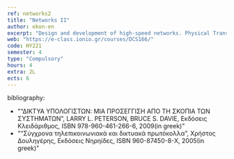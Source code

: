 ```yaml
---
ref: networks2
title: "Networks II"
author: okon-en
excerpt: "Design and development of high-speed networks. Physical Transmission Media in high speed networks. Frame Relay Networks. ATM networks. Virtual circuit switching networks. High-speed wireless networks. Technology and Network Convergence. TCP/IP Network management. SNMP protocol. Management Information Base. OSI network Management. CMIP protocol. Management Information Tree. Bridged network management. Modern management techniques/methodologies WBM, CORBA, Java-based."
web: "https://e-class.ionio.gr/courses/DCS166/"
code: ΗΥ221
semester: 4
type: "Compulsory"
hours: 4
extra: 2L
ects: 6
---
```



bibliography: 
  - "“ΔΙΚΤΥΑ ΥΠΟΛΟΓΙΣΤΩΝ: ΜΙΑ ΠΡΟΣΕΓΓΙΣΗ ΑΠΟ ΤΗ ΣΚΟΠΙΑ ΤΩΝ ΣΥΣΤΗΜΑΤΩΝ”, LARRY L. PETERSON, BRUCE S. DAVIE, Εκδόσεις Κλειδάριθμος, ISBN 978-960-461-266-6, 2009(in greek)"
  - "“Σύγχρονα τηλεπικοινωνιακά και δικτυακά πρωτόκολλα”, Χρήστος Δουληγέρης, Εκδόσεις Νηρηίδες, ISBN 960-87450-8-Χ, 2005(in greek)"
  

